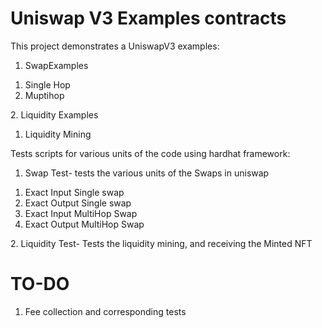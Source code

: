 # Uniswap V3 Examples contracts

This project demonstrates a UniswapV3 examples:

1. SwapExamples
  <ol>
    <li> Single Hop </li>
    <li> Muptihop </li>
  </ol>
2. Liquidity Examples
  <ol>
    <li> Liquidity Mining </li>
  </ol>

     
Tests scripts for various units of the code using hardhat framework:

1. Swap Test- tests the various units of the Swaps in uniswap
  <ol>
    <li> Exact Input Single swap </li>
    <li> Exact Output Single swap </li>
    <li> Exact Input MultiHop Swap </li>
    <li> Exact Output MultiHop Swap </li>
   </ol>
2. Liquidity Test-  Tests the liquidity mining, and receiving the Minted NFT


# TO-DO

1. Fee collection and corresponding tests
  
